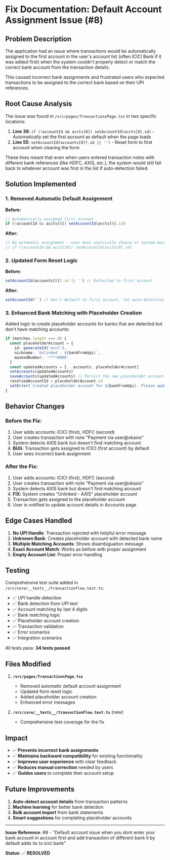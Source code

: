 # Fix Documentation: Default Account Assignment Issue (#8)

## Problem Description

The application had an issue where transactions would be automatically assigned to the first account in the user's account list (often ICICI Bank if it was added first) when the system couldn't properly detect or match the correct bank account from the transaction details.

This caused incorrect bank assignments and frustrated users who expected transactions to be assigned to the correct bank based on their UPI references.

## Root Cause Analysis

The issue was found in `/src/pages/TransactionsPage.tsx` in two specific locations:

1. **Line 39**: `if (!accountId && accts[0]) setAccountId(accts[0].id)` - Automatically set the first account as default when the page loads
2. **Line 55**: `setAccountId(accounts[0]?.id || '')` - Reset form to first account when clearing the form

These lines meant that even when users entered transaction notes with different bank references (like HDFC, AXIS, etc.), the system would still fall back to whatever account was first in the list if auto-detection failed.

## Solution Implemented

### 1. Removed Automatic Default Assignment

**Before:**
```typescript
// Automatically assigned first account
if (!accountId && accts[0]) setAccountId(accts[0].id)
```

**After:**
```typescript
// No automatic assignment - user must explicitly choose or system must detect
// if (!accountId && accts[0]) setAccountId(accts[0].id)
```

### 2. Updated Form Reset Logic

**Before:**
```typescript
setAccountId(accounts[0]?.id || '') // Defaulted to first account
```

**After:**
```typescript
setAccountId('') // Don't default to first account, let auto-detection work
```

### 3. Enhanced Bank Matching with Placeholder Creation

Added logic to create placeholder accounts for banks that are detected but don't have matching accounts:

```typescript
if (matches.length === 0) {
  const placeholderAccount = {
    id: generateId('acct'),
    nickname: `Unlinked - ${bankFromUpi}`,
    maskedNumber: '****0000'
  }
  const updatedAccounts = [...accounts, placeholderAccount]
  setAccounts(updatedAccounts)
  saveAccounts(updatedAccounts) // Persist the new placeholder account
  resolvedAccountId = placeholderAccount.id
  setError(`Created placeholder account for ${bankFromUpi}. Please update account details in the Accounts page.`)
}
```

## Behavior Changes

### Before the Fix:
1. User adds accounts: ICICI (first), HDFC (second)
2. User creates transaction with note "Payment via user@okaxis"
3. System detects AXIS bank but doesn't find matching account
4. **BUG**: Transaction gets assigned to ICICI (first account) by default
5. User sees incorrect bank assignment

### After the Fix:
1. User adds accounts: ICICI (first), HDFC (second)
2. User creates transaction with note "Payment via user@okaxis"
3. System detects AXIS bank but doesn't find matching account
4. **FIX**: System creates "Unlinked - AXIS" placeholder account
5. Transaction gets assigned to the placeholder account
6. User is notified to update account details in Accounts page

## Edge Cases Handled

1. **No UPI Handle**: Transaction rejected with helpful error message
2. **Unknown Bank**: Creates placeholder account with detected bank name
3. **Multiple Matching Accounts**: Shows disambiguation message
4. **Exact Account Match**: Works as before with proper assignment
5. **Empty Account List**: Proper error handling

## Testing

Comprehensive test suite added in `/src/core/__tests__/transactionFlow.test.ts`:

- ✅ UPI handle detection
- ✅ Bank detection from UPI text
- ✅ Account matching by last 4 digits
- ✅ Bank matching logic
- ✅ Placeholder account creation
- ✅ Transaction validation
- ✅ Error scenarios
- ✅ Integration scenarios

All tests pass: **34 tests passed**

## Files Modified

1. **`/src/pages/TransactionsPage.tsx`**
   - Removed automatic default account assignment
   - Updated form reset logic
   - Added placeholder account creation
   - Enhanced error messages

2. **`/src/core/__tests__/transactionFlow.test.ts`** (new)
   - Comprehensive test coverage for the fix

## Impact

- ✅ **Prevents incorrect bank assignments**
- ✅ **Maintains backward compatibility** for existing functionality
- ✅ **Improves user experience** with clear feedback
- ✅ **Reduces manual correction** needed by users
- ✅ **Guides users** to complete their account setup

## Future Improvements

1. **Auto-detect account details** from transaction patterns
2. **Machine learning** for better bank detection
3. **Bulk account import** from bank statements
4. **Smart suggestions** for completing placeholder accounts

---

**Issue Reference**: #8 - "Default account issue when you dont enter your bank account in account first and add transaction of different bank it by default adds its to icici bank"

**Status**: ✅ **RESOLVED**
